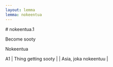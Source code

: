 ```yaml
---
layout: lemma
lemma: nokeentua
---
```


<div class="sense">
# <span class="sensename">nokeentua.1</span>

<span class="description">Become sooty</span>

<span class="description">Nokeentua</span>

A1 | Thing getting sooty |   | Asia, joka nokeentuu |  

</div>

